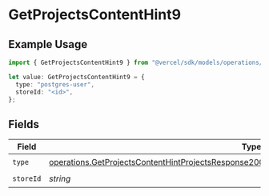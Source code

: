 # GetProjectsContentHint9

## Example Usage

```typescript
import { GetProjectsContentHint9 } from "@vercel/sdk/models/operations/getprojects.js";

let value: GetProjectsContentHint9 = {
  type: "postgres-user",
  storeId: "<id>",
};
```

## Fields

| Field                                                                                                                                                                                                              | Type                                                                                                                                                                                                               | Required                                                                                                                                                                                                           | Description                                                                                                                                                                                                        |
| ------------------------------------------------------------------------------------------------------------------------------------------------------------------------------------------------------------------ | ------------------------------------------------------------------------------------------------------------------------------------------------------------------------------------------------------------------ | ------------------------------------------------------------------------------------------------------------------------------------------------------------------------------------------------------------------ | ------------------------------------------------------------------------------------------------------------------------------------------------------------------------------------------------------------------ |
| `type`                                                                                                                                                                                                             | [operations.GetProjectsContentHintProjectsResponse200ApplicationJSONResponseBodyProjectsEnv9Type](../../models/operations/getprojectscontenthintprojectsresponse200applicationjsonresponsebodyprojectsenv9type.md) | :heavy_check_mark:                                                                                                                                                                                                 | N/A                                                                                                                                                                                                                |
| `storeId`                                                                                                                                                                                                          | *string*                                                                                                                                                                                                           | :heavy_check_mark:                                                                                                                                                                                                 | N/A                                                                                                                                                                                                                |